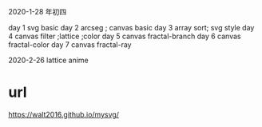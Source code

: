 2020-1-28  年初四

day 1 svg basic
day 2 arcseg ; canvas basic
day 3 array sort; svg style
day 4 canvas filter ;lattice ;color
day 5 canvas fractal-branch
day 6 canvas fractal-color
day 7 canvas fractal-ray


2020-2-26 lattice anime

# url
https://walt2016.github.io/mysvg/